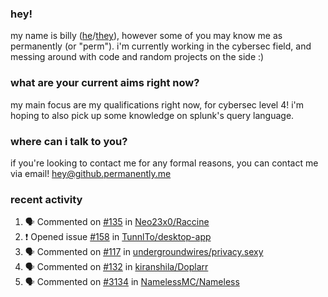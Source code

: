 ### hey!
my name is billy ([he](https://en.pronouns.page/he/him)/[they](https://en.pronouns.page/they/them)), however some of you may know me as permanently (or "perm"). i'm currently working in the cybersec field, and messing around with code and random projects on the side :)

### what are your current aims right now?
my main focus are my qualifications right now, for cybersec level 4! i'm hoping to also pick up some knowledge on splunk's query language.

### where can i talk to you?
if you're looking to contact me for any formal reasons, you can contact me via email! [hey@github.permanently.me](mailto:hey@github.permanently.me)

### recent activity
<!--START_SECTION:activity-->
1. 🗣 Commented on [#135](https://github.com/Neo23x0/Raccine/issues/135#issuecomment-1948339755) in [Neo23x0/Raccine](https://github.com/Neo23x0/Raccine)
2. ❗ Opened issue [#158](https://github.com/TunnlTo/desktop-app/issues/158) in [TunnlTo/desktop-app](https://github.com/TunnlTo/desktop-app)
3. 🗣 Commented on [#117](https://github.com/undergroundwires/privacy.sexy/pull/117#issuecomment-1927557909) in [undergroundwires/privacy.sexy](https://github.com/undergroundwires/privacy.sexy)
4. 🗣 Commented on [#132](https://github.com/kiranshila/Doplarr/issues/132#issuecomment-1868096593) in [kiranshila/Doplarr](https://github.com/kiranshila/Doplarr)
5. 🗣 Commented on [#3134](https://github.com/NamelessMC/Nameless/issues/3134#issuecomment-1862623518) in [NamelessMC/Nameless](https://github.com/NamelessMC/Nameless)
<!--END_SECTION:activity-->
